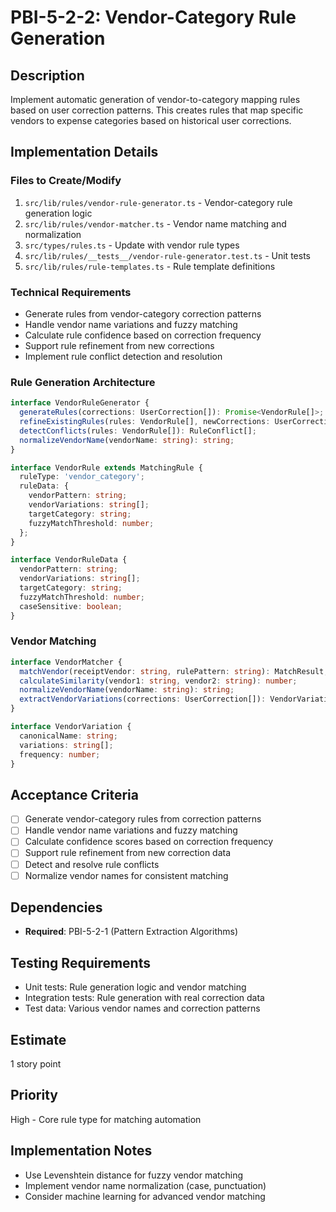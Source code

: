 # PBI-5-2-2: Vendor-Category Rule Generation

## Description

Implement automatic generation of vendor-to-category mapping rules based on user correction patterns. This creates rules
that map specific vendors to expense categories based on historical user corrections.

## Implementation Details

### Files to Create/Modify

1. `src/lib/rules/vendor-rule-generator.ts` - Vendor-category rule generation logic
2. `src/lib/rules/vendor-matcher.ts` - Vendor name matching and normalization
3. `src/types/rules.ts` - Update with vendor rule types
4. `src/lib/rules/__tests__/vendor-rule-generator.test.ts` - Unit tests
5. `src/lib/rules/rule-templates.ts` - Rule template definitions

### Technical Requirements

- Generate rules from vendor-category correction patterns
- Handle vendor name variations and fuzzy matching
- Calculate rule confidence based on correction frequency
- Support rule refinement from new corrections
- Implement rule conflict detection and resolution

### Rule Generation Architecture

```typescript
interface VendorRuleGenerator {
  generateRules(corrections: UserCorrection[]): Promise<VendorRule[]>;
  refineExistingRules(rules: VendorRule[], newCorrections: UserCorrection[]): Promise<VendorRule[]>;
  detectConflicts(rules: VendorRule[]): RuleConflict[];
  normalizeVendorName(vendorName: string): string;
}

interface VendorRule extends MatchingRule {
  ruleType: 'vendor_category';
  ruleData: {
    vendorPattern: string;
    vendorVariations: string[];
    targetCategory: string;
    fuzzyMatchThreshold: number;
  };
}

interface VendorRuleData {
  vendorPattern: string;
  vendorVariations: string[];
  targetCategory: string;
  fuzzyMatchThreshold: number;
  caseSensitive: boolean;
}
```

### Vendor Matching

```typescript
interface VendorMatcher {
  matchVendor(receiptVendor: string, rulePattern: string): MatchResult;
  calculateSimilarity(vendor1: string, vendor2: string): number;
  normalizeVendorName(vendorName: string): string;
  extractVendorVariations(corrections: UserCorrection[]): VendorVariation[];
}

interface VendorVariation {
  canonicalName: string;
  variations: string[];
  frequency: number;
}
```

## Acceptance Criteria

- [ ] Generate vendor-category rules from correction patterns
- [ ] Handle vendor name variations and fuzzy matching
- [ ] Calculate confidence scores based on correction frequency
- [ ] Support rule refinement from new correction data
- [ ] Detect and resolve rule conflicts
- [ ] Normalize vendor names for consistent matching

## Dependencies

- **Required**: PBI-5-2-1 (Pattern Extraction Algorithms)

## Testing Requirements

- Unit tests: Rule generation logic and vendor matching
- Integration tests: Rule generation with real correction data
- Test data: Various vendor names and correction patterns

## Estimate

1 story point

## Priority

High - Core rule type for matching automation

## Implementation Notes

- Use Levenshtein distance for fuzzy vendor matching
- Implement vendor name normalization (case, punctuation)
- Consider machine learning for advanced vendor matching
